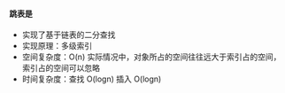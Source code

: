 #### 跳表是
- 实现了基于链表的二分查找
- 实现原理：多级索引
- 空间复杂度：O(n) 实际情况中，对象所占的空间往往远大于索引占的空间，索引占的空间可以忽略
- 时间复杂度：查找 O(logn) 插入 O(logn)

